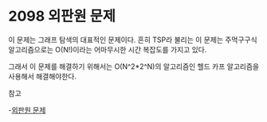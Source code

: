 # 2098 외판원 문제

이 문제는 그래프 탐색의 대표적인 문제이다.
흔히 TSP라 불리는 이 문제는 주먹구구식 알고리즘으로는 O(N!)이라는 어마무시한 시간 복잡도를 가지고 있다.

그래서 이 문제를 해결하기 위해서는 O(N^2*2^N)의 알고리즘인 헬드 카프 알고리즘을 사용해서 해결해야한다.

참고

-[외판원 문제](https://en.wikipedia.org/wiki/Travelling_salesman_problem)